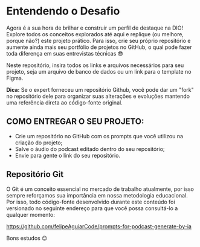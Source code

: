 # Entendendo o Desafio

Agora é a sua hora de brilhar e construir um perfil de destaque na DIO! Explore todos os conceitos explorados até aqui e replique (ou melhore, porque não?) este projeto prático. Para isso, crie seu próprio repositório e aumente ainda mais seu portfólio de projetos no GitHub, o qual pode fazer toda diferença em suas entrevistas técnicas 😎
 
Neste repositório, insira todos os links e arquivos necessários para seu projeto, seja um arquivo de banco de dados ou um link para o template no Figma.
 
**Dica:** Se o expert forneceu um repositório Github, você pode dar um "fork" no repositório dele para organizar suas alterações e evoluções mantendo uma referência direta ao código-fonte original.
 
## COMO ENTREGAR O SEU PROJETO:
- Crie um repositório no GitHub com os prompts que você utilizou na criação do projeto;
- Salve o áudio do podcast editado dentro do seu repositório;
- Envie para gente o link do seu repositório.
 
## Repositório Git
O Git é um conceito essencial no mercado de trabalho atualmente, por isso sempre reforçamos sua importância em nossa metodologia educacional. Por isso, todo código-fonte desenvolvido durante este conteúdo foi versionado no seguinte endereço para que você possa consultá-lo a qualquer momento:
 
https://github.com/felipeAguiarCode/prompts-for-podcast-generate-by-ia

Bons estudos 😉